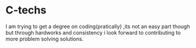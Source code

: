 # C-techs
I am trying to get a degree on coding(pratically) ,its not an easy part though but through hardworks and consistency i look forward to contributing to more problem solving solutions.
